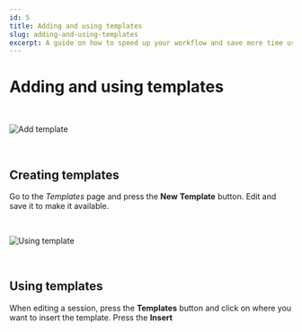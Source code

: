 ```yaml
---
id: 5
title: Adding and using templates
slug: adding-and-using-templates
excerpt: A guide on how to speed up your workflow and save more time using templates.
---
```

# Adding and using templates

<br>

![Add template](/help-img/5a.gif)

<br>

## Creating templates

Go to the _Templates_ page and press the **New** **Template** button. Edit and save it to make it available.

<br>

![Using template](/help-img/5b.gif)

<br>

## Using templates

When editing a session, press the **Templates** button and click on where you want to insert the template. Press the **Insert <template name>** button to add it.